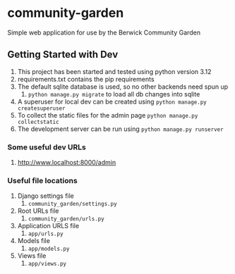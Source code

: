 # community-garden
Simple web application for use by the Berwick Community Garden

## Getting Started with Dev
1. This project has been started and tested using python version 3.12
2. requirements.txt contains the pip requirements
3. The default sqlite database is used, so no other backends need spun up
   1. `python manage.py migrate` to load all db changes into sqlite
4. A superuser for local dev can be created using `python manage.py createsuperuser`
5. To collect the static files for the admin page `python manage.py collectstatic`
6. The development server can be run using `python manage.py runserver`

### Some useful dev URLs
1. http://www.localhost:8000/admin


### Useful file locations
1. Django settings file
   1. `community_garden/settings.py`
2. Root URLs file
   1. `community_garden/urls.py`
3. Application URLS file
   1. `app/urls.py`
4. Models file
   1. `app/models.py`
5. Views file
   1. `app/views.py`
